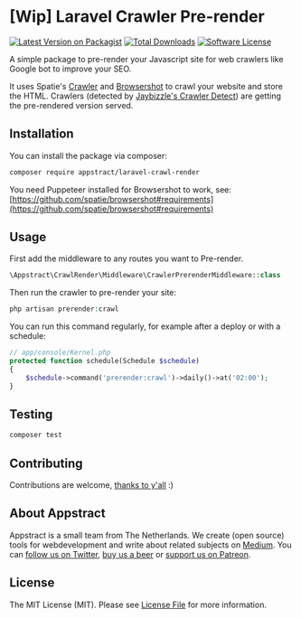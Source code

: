 # [Wip] Laravel Crawler Pre-render

[![Latest Version on Packagist](https://img.shields.io/packagist/v/appstract/laravel-crawl-render.svg?style=flat-square)](https://packagist.org/packages/appstract/laravel-crawl-render)
[![Total Downloads](https://img.shields.io/packagist/dt/appstract/laravel-crawl-render.svg?style=flat-square)](https://packagist.org/packages/appstract/laravel-crawl-render)
[![Software License](https://img.shields.io/badge/license-MIT-brightgreen.svg?style=flat-square)](LICENSE.md)

A simple package to pre-render your Javascript site for web crawlers like Google bot to improve your SEO.

It uses Spatie's [Crawler](https://github.com/spatie/crawler) and [Browsershot](https://github.com/spatie/browsershot) to crawl your website and store the HTML. 
Crawlers (detected by [Jaybizzle's Crawler Detect](https://github.com/JayBizzle/Crawler-Detect)) are getting the pre-rendered version served.

## Installation

You can install the package via composer:

``` bash
composer require appstract/laravel-crawl-render
```

You need Puppeteer installed for Browsershot to work, see: [https://github.com/spatie/browsershot#requirements](https://github.com/spatie/browsershot#requirements) 

## Usage
First add the middleware to any routes you want to Pre-render.

``` php
\Appstract\CrawlRender\Middleware\CrawlerPrerenderMiddleware::class
```

Then run the crawler to pre-render your site:
``` php
php artisan prerender:crawl
```

You can run this command regularly, for example after a deploy or with a schedule:

``` php
// app/console/Kernel.php
protected function schedule(Schedule $schedule)
{
    $schedule->command('prerender:crawl')->daily()->at('02:00');
}
```

## Testing

``` bash
composer test
```

## Contributing

Contributions are welcome, [thanks to y'all](https://github.com/appstract/laravel-crawl-render/graphs/contributors) :)

## About Appstract

Appstract is a small team from The Netherlands. We create (open source) tools for webdevelopment and write about related subjects on [Medium](https://medium.com/appstract). You can [follow us on Twitter](https://twitter.com/teamappstract), [buy us a beer](https://www.paypal.me/teamappstract/10) or [support us on Patreon](https://www.patreon.com/appstract).

## License

The MIT License (MIT). Please see [License File](LICENSE.md) for more information.
